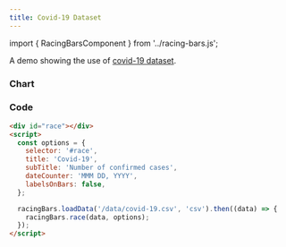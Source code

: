 ```yaml
---
title: Covid-19 Dataset
---
```


import { RacingBarsComponent } from '../racing-bars.js';

A demo showing the use of [covid-19 dataset](/docs/sample-datasets#covid-19).

<!--truncate-->

### Chart

<div className="gallery">
  <RacingBarsComponent
    elementId="gallery-data-covid-19"
    dataUrl="/data/covid-19.csv"
    dataType="csv"
    title="Covid-19"
    subTitle="Number of confirmed cases"
    dateCounter="MMM DD, YYYY"
    labelsOnBars={false}
/>

</div>

### Code

```html
<div id="race"></div>
<script>
  const options = {
    selector: '#race',
    title: 'Covid-19',
    subTitle: 'Number of confirmed cases',
    dateCounter: 'MMM DD, YYYY',
    labelsOnBars: false,
  };

  racingBars.loadData('/data/covid-19.csv', 'csv').then((data) => {
    racingBars.race(data, options);
  });
</script>
```
